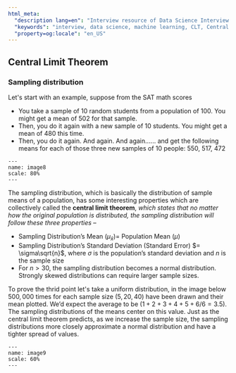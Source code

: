 ```yaml
---
html_meta:
  "description lang=en": "Interview resource of Data Science Interview focusing on Central Limit Theorem."
  "keywords": "interview, data science, machine learning, CLT, Central Limit Theorem"
  "property=og:locale": "en_US"
---
```


## Central Limit Theorem

### Sampling distribution

Let's start with an example, suppose from the SAT math scores
- You take a sample of $10$ random students from a population of $100$. You might get a mean of $502$ for that sample. 
- Then, you do it again with a new sample of $10$ students. You might get a mean of $480$ this time. 
- Then, you do it again. And again. And again...... and get the following means for each of those three new samples of $10$ people: $550$, $517$, $472$ 


```{figure} ../images/Statistics/image8.PNG
---
name: image8
scale: 80%
---
```

The sampling distribution, which is basically the distribution of sample means of a population, has some interesting properties which are collectively called the **central limit theorem**, *which states that no matter how the original population is distributed, the sampling distribution will follow these three properties* –
- Sampling Distribution’s Mean $(\mu_{\bar{x}}) =$ Population Mean $(\mu)$
- Sampling Distribution’s Standard Deviation (Standard Error) $= \sigma\sqrt{n}$, where $\sigma$ is the population’s standard deviation and $n$ is the sample size
- For $n > 30$, the sampling distribution becomes a normal distribution. Strongly skewed distributions can require larger sample sizes.

To prove the thrid point let's take a uniform distribution, in the image below $500,000$ times for each sample size $(5, 20, 40)$ have been drawn and their mean plotted.
We’d expect the average to be $(1 + 2 + 3 + 4 + 5 + 6 / 6 = 3.5)$. The sampling distributions of the means center on this value. Just as the central limit theorem predicts, as we increase the sample size, the sampling distributions more closely approximate a normal distribution and have a tighter spread of values.

```{figure}../images/Statistics/images/image9.PNG
---
name: image9
scale: 60%
---
```